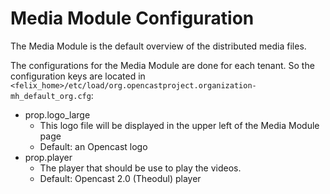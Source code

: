 # Media Module Configuration

The Media Module is the default overview of the distributed media files.

The configurations for the Media Module are done for each tenant. So the configuration keys are located in `<felix_home>/etc/load/org.opencastproject.organization-mh_default_org.cfg`:

 - prop.logo_large
   - This logo file will be displayed in the upper left of the Media Module page
   - Default: an Opencast logo
 - prop.player
   - The player that should be use to play the videos. 
   - Default: Opencast 2.0 (Theodul) player

